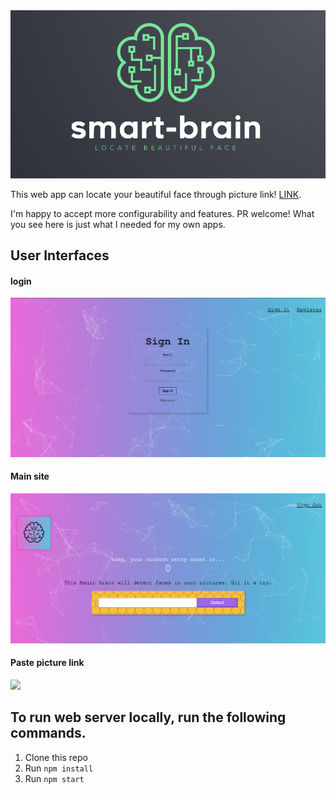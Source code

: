 <div align="center">
	<img width="900" src="https://github.com/CCTSAI-Tony/smart-brain/blob/master/logo.png" alt="smart-brain">
	<br>
</div>

This web app can locate your beautiful face through picture link! [LINK](https://smart-brain3344.herokuapp.com/).

I'm happy to accept more configurability and features. PR welcome! What you see here is just what I needed for my own apps.

## User Interfaces

#### login

<img src="https://github.com/CCTSAI-Tony/smart-brain/blob/master/login.png" width="532">

#### Main site

<img src="https://github.com/CCTSAI-Tony/smart-brain/blob/master/main.png" width="532">

#### Paste picture link

<img src="https://github.com/CCTSAI-Tony/robofriends/blob/master/face.png" width="532">

## To run web server locally, run the following commands.

1. Clone this repo
2. Run `npm install`
3. Run `npm start`
